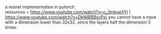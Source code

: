 a resnet implementation in pytorch.\
resources = https://www.youtube.com/watch?v=o_3mboe1jYI | https://www.youtube.com/watch?v=DkNIBBBvcPs\
you cannot have a input with a dimension lower than 32x32. since the layers half the dimension 5 times.
